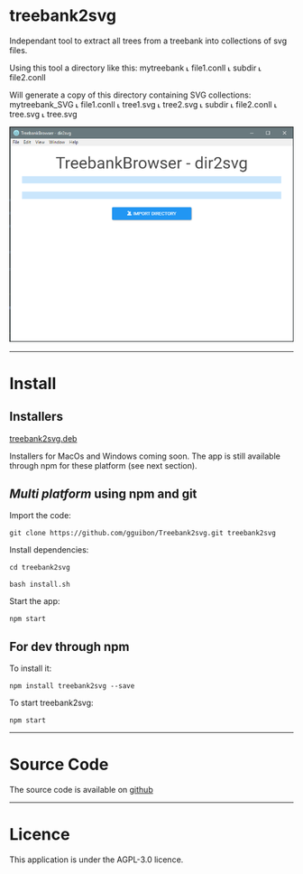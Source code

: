 # treebank2svg

Independant tool to extract all trees from a treebank into collections of svg files.

Using this tool a directory like this:
mytreebank
 ˪ file1.conll
 ˪ subdir
    ˪ file2.conll

Will generate a copy of this directory containing SVG collections:
mytreebank_SVG
 ˪ file1.conll
 	˪ tree1.svg
 	˪ tree2.svg
 ˪ subdir
    ˪ file2.conll
    	˪ tree.svg
    	˪ tree.svg


![homescreen](https://github.com/gguibon/Treebank2svg/blob/master/img/homescreen.PNG "treebank2svg")

---

# Install 

## Installers

[treebank2svg.deb](https://github.com/gguibon/Treebank2svg/releases/download/0.1.2/treebank2svg.deb)

Installers for MacOs and Windows coming soon. The app is still available through npm for these platform (see next section).

## *Multi platform* using npm and git

Import the code:
```
git clone https://github.com/gguibon/Treebank2svg.git treebank2svg
```

Install dependencies:
```
cd treebank2svg
```
```
bash install.sh
```

Start the app:
```
npm start
```

## For dev through npm

To install it:
```
npm install treebank2svg --save
```
To start treebank2svg:
```
npm start
```
---

# Source Code
The source code is available on [github](https://github.com/gguibon/Treebank2svg)

---

# Licence
This application is under the AGPL-3.0 licence.